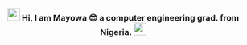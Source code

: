 <h3 align="center"> <img src="https://media.giphy.com/media/hvRJCLFzcasrR4ia7z/giphy.gif" width="25">  
  Hi, I am Mayowa 😎 a computer engineering grad. from Nigeria.
  <img src="https://cdn.countryflags.com/thumbs/nigeria/flag-round-250.png" width="25">
</h3>
